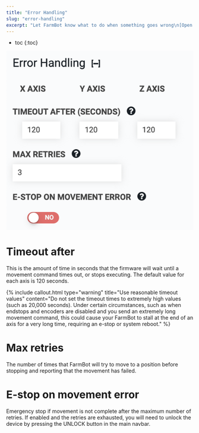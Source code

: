 ```yaml
---
title: "Error Handling"
slug: "error-handling"
excerpt: "Let FarmBot know what to do when something goes wrong\n[Open these settings in the app](https://my.farm.bot/app/device?highlight=error_handling)"
---
```


* toc
{:toc}


![Screen Shot 2020-04-22 at 4.57.22 PM.png](Screen_Shot_2020-04-22_at_4.57.22_PM.png)

# Timeout after
This is the amount of time in seconds that the firmware will wait until a movement command times out, or stops executing. The default value for each axis is 120 seconds.

{%
include callout.html
type="warning"
title="Use reasonable timeout values"
content="Do not set the timeout times to extremely high values (such as 20,000 seconds). Under certain circumstances, such as when endstops and encoders are disabled and you send an extremely long movement command, this could cause your FarmBot to stall at the end of an axis for a very long time, requiring an e-stop or system reboot."
%}

# Max retries
The number of times that FarmBot will try to move to a position before stopping and reporting that the movement has failed.

# E-stop on movement error
Emergency stop if movement is not complete after the maximum number of retries. If enabled and the retries are exhausted, you will need to unlock the device by pressing the <span class="fb-button fb-yellow">UNLOCK</span> button in the main navbar.
